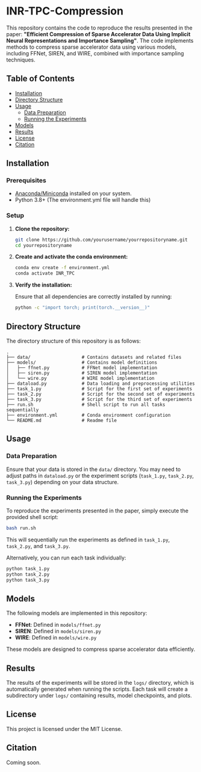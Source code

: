 # INR-TPC-Compression

This repository contains the code to reproduce the results presented in the paper: **"Efficient Compression of Sparse Accelerator Data Using Implicit Neural Representations and Importance Sampling"**. The code implements methods to compress sparse accelerator data using various models, including FFNet, SIREN, and WIRE, combined with importance sampling techniques.

## Table of Contents
- [Installation](#installation)
- [Directory Structure](#directory-structure)
- [Usage](#usage)
  - [Data Preparation](#data-preparation)
  - [Running the Experiments](#running-the-experiments)
- [Models](#models)
- [Results](#results)
- [License](#license)
- [Citation](#citation)

## Installation

### Prerequisites

- [Anaconda/Miniconda](https://docs.conda.io/projects/conda/en/latest/user-guide/install/index.html) installed on your system.
- Python 3.8+ (The environment.yml file will handle this)

### Setup

1. **Clone the repository:**

    ```bash
    git clone https://github.com/yourusername/yourrepositoryname.git
    cd yourrepositoryname
    ```

2. **Create and activate the conda environment:**

    ```bash
    conda env create -f environment.yml
    conda activate INR_TPC
    ```

3. **Verify the installation:**

    Ensure that all dependencies are correctly installed by running:

    ```bash
    python -c "import torch; print(torch.__version__)"
    ```

## Directory Structure

The directory structure of this repository is as follows:

```plaintext
.
├── data/                   # Contains datasets and related files
├── models/                 # Contains model definitions
│   ├── ffnet.py            # FFNet model implementation
│   ├── siren.py            # SIREN model implementation
│   └── wire.py             # WIRE model implementation
├── dataload.py             # Data loading and preprocessing utilities
├── task_1.py               # Script for the first set of experiments
├── task_2.py               # Script for the second set of experiments
├── task_3.py               # Script for the third set of experiments
├── run.sh                  # Shell script to run all tasks sequentially
├── environment.yml         # Conda environment configuration
└── README.md               # Readme file
```

## Usage

### Data Preparation

Ensure that your data is stored in the `data/` directory. You may need to adjust paths in `dataload.py` or the experiment scripts (`task_1.py`, `task_2.py`, `task_3.py`) depending on your data structure.

### Running the Experiments

To reproduce the experiments presented in the paper, simply execute the provided shell script:

```bash
bash run.sh
```

This will sequentially run the experiments as defined in `task_1.py`, `task_2.py`, and `task_3.py`.

Alternatively, you can run each task individually:

```bash
python task_1.py
python task_2.py
python task_3.py
```

## Models

The following models are implemented in this repository:

- **FFNet**: Defined in `models/ffnet.py`
- **SIREN**: Defined in `models/siren.py`
- **WIRE**: Defined in `models/wire.py`

These models are designed to compress sparse accelerator data efficiently.

## Results

The results of the experiments will be stored in the `logs/` directory, which is automatically generated when running the scripts. Each task will create a subdirectory under `logs/` containing results, model checkpoints, and plots.

## License

This project is licensed under the MIT License.

## Citation

Coming soon.